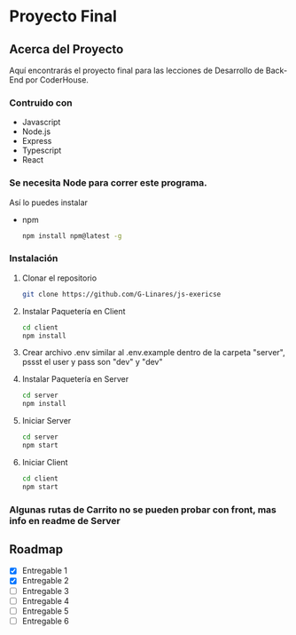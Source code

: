 # Proyecto Final

## Acerca del Proyecto

Aquí encontrarás el proyecto final para las lecciones de Desarrollo de Back-End por CoderHouse.

### Contruido con

- Javascript
- Node.js
- Express
- Typescript
- React

### Se necesita Node para correr este programa.

Así lo puedes instalar

- npm
  ```sh
  npm install npm@latest -g
  ```

### Instalación

1. Clonar el repositorio
   ```sh
   git clone https://github.com/G-Linares/js-exericse
   ```
2. Instalar Paquetería en Client
   ```sh
   cd client
   npm install
   ```
3. Crear archivo .env similar al .env.example dentro de la carpeta "server", pssst el user y pass son "dev" y "dev"
4. Instalar Paquetería en Server
   ```sh
   cd server
   npm install
   ```
5. Iniciar Server

   ```sh
   cd server
   npm start
   ```

6. Iniciar Client
   ```sh
   cd client
   npm start
   ```

### Algunas rutas de Carrito no se pueden probar con front, mas info en readme de Server

## Roadmap

- [x] Entregable 1
- [x] Entregable 2
- [ ] Entregable 3
- [ ] Entregable 4
- [ ] Entregable 5
- [ ] Entregable 6
